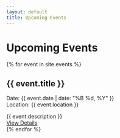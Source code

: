 ```yaml
---
layout: default
title: Upcoming Events
---
```


# Upcoming Events

{% for event in site.events %}
<div class="card mb-4">
    <div class="card-body">
        <h2 class="card-title">{{ event.title }}</h2>
        <p class="text-muted">
            Date: {{ event.date | date: "%B %d, %Y" }}<br>
            Location: {{ event.location }}
        </p>
        <div class="card-text">
            {{ event.description }}
        </div>
        <a href="{{ event.url | relative_url }}" class="btn btn-primary">View Details</a>
    </div>
</div>
{% endfor %} 